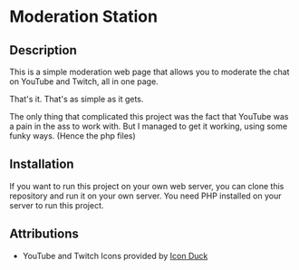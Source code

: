 # Moderation Station
## Description
This is a simple moderation web page that allows you to moderate the chat on YouTube and Twitch, all in one page. 

That's it. That's as simple as it gets.

The only thing that complicated this project was the fact that YouTube was a pain in the ass to work with. But I managed to get it working, using some funky ways. (Hence the php files)

## Installation
If you want to run this project on your own web server, you can clone this repository and run it on your own server.
You need PHP installed on your server to run this project.

## Attributions
- YouTube and Twitch Icons provided by [Icon Duck](https://iconduck.com/)
